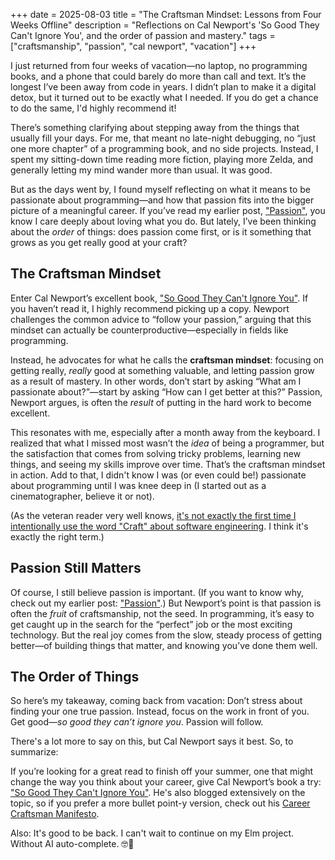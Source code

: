 +++
date = 2025-08-03
title = "The Craftsman Mindset: Lessons from Four Weeks Offline"
description = "Reflections on Cal Newport's 'So Good They Can't Ignore You', and the order of passion and mastery."
tags = ["craftsmanship", "passion", "cal newport", "vacation"]
+++

I just returned from four weeks of vacation—no laptop, no programming books, and a phone that could barely do more than call and text. It’s the longest I’ve been away from code in years. I didn’t plan to make it a digital detox, but it turned out to be exactly what I needed. If you do get a chance to do the same, I'd highly recommend it!

There’s something clarifying about stepping away from the things that usually fill your days. For me, that meant no late-night debugging, no “just one more chapter” of a programming book, and no side projects. Instead, I spent my sitting-down time reading more fiction, playing more Zelda, and generally letting my mind wander more than usual. It was good.

But as the days went by, I found myself reflecting on what it means to be passionate about programming—and how that passion fits into the bigger picture of a meaningful career. If you’ve read my earlier post, ["Passion"](/posts/passion/), you know I care deeply about loving what you do. But lately, I’ve been thinking about the _order_ of things: does passion come first, or is it something that grows as you get really good at your craft?

## The Craftsman Mindset

Enter Cal Newport’s excellent book, ["So Good They Can't Ignore You"](https://amzn.to/40MY6YX). If you haven’t read it, I highly recommend picking up a copy. Newport challenges the common advice to “follow your passion,” arguing that this mindset can actually be counterproductive—especially in fields like programming.

Instead, he advocates for what he calls the **craftsman mindset**: focusing on getting really, _really_ good at something valuable, and letting passion grow as a result of mastery. In other words, don’t start by asking “What am I passionate about?”—start by asking “How can I get better at this?” Passion, Newport argues, is often the _result_ of putting in the hard work to become excellent.

This resonates with me, especially after a month away from the keyboard. I realized that what I missed most wasn’t the _idea_ of being a programmer, but the satisfaction that comes from solving tricky problems, learning new things, and seeing my skills improve over time. That’s the craftsman mindset in action. Add to that, I didn't know I was (or even could be!) passionate about programming until I was knee deep in (I started out as a cinematographer, believe it or not).

(As the veteran reader very well knows, [it's not exactly the first time I intentionally use the word "Craft" about software engineering](/posts/coding-as-craft-going-back-to-the-old-gym/). I think it's exactly the right term.)

## Passion Still Matters

Of course, I still believe passion is important. (If you want to know why, check out my earlier post: ["Passion"](/posts/passion/).) But Newport’s point is that passion is often the _fruit_ of craftsmanship, not the seed. In programming, it’s easy to get caught up in the search for the “perfect” job or the most exciting technology. But the real joy comes from the slow, steady process of getting better—of building things that matter, and knowing you’ve done them well.

## The Order of Things

So here’s my takeaway, coming back from vacation: Don’t stress about finding your one true passion. Instead, focus on the work in front of you. Get good—_so good they can’t ignore you_. Passion will follow.

There's a lot more to say on this, but Cal Newport says it best. So, to summarize:

If you’re looking for a great read to finish off your summer, one that might change the way you think about your career, give Cal Newport’s book a try: ["So Good They Can't Ignore You"](https://amzn.to/40MY6YX). He's also blogged extensively on the topic, so if you prefer a more bullet point-y version, check out his [Career Craftsman Manifesto](https://calnewport.com/the-career-craftsman-manifesto/).

Also: It's good to be back. I can't wait to continue on my Elm project. Without AI auto-complete. 🤓🤤
